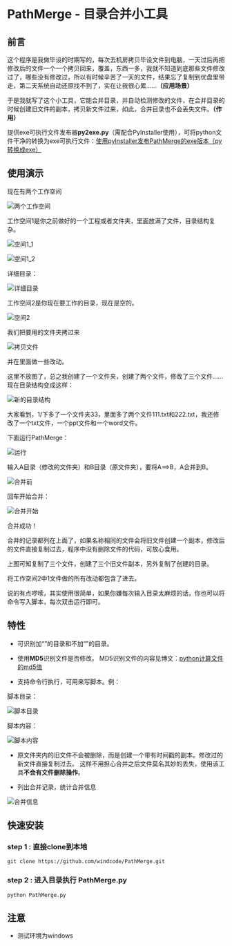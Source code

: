 # PathMerge - 目录合并小工具
## 前言
这个程序是我做毕设的时期写的，每次去机房拷贝毕设文件到电脑，一天过后再把修改后的文件一个一个拷贝回来，覆盖，东西一多，我就不知道到底那些文件修改过了，哪些没有修改过，所以有时候辛苦了一天的文件，结果忘了复制到优盘里带走，第二天系统自动还原找不到了，实在让我很心累……**（应用场景）**

于是我就写了这个小工具，它能合并目录，并自动检测修改的文件，在合并目录的时候创建旧文件的副本，拷贝新文件过来，如此，合并目录也不会丢失文件。**（作用）**

提供exe可执行文件发布器**py2exe.py**（需配合PyInstaller使用），可将python文件干净的转换为exe可执行文件：[使用pyInstaller发布PathMerge的exe版本（py转换成exe）](http://www.cnblogs.com/yym2013/p/5509263.html)

## 使用演示
现在有两个工作空间

![两个工作空间](./screenshots/1.png)

工作空间1是你之前做好的一个工程或者文件夹，里面放满了文件，目录结构复杂。

![空间1_1](./screenshots/2.png)

![空间1_2](./screenshots/3.png)

详细目录：

![详细目录](./screenshots/4.png)

工作空间2是你现在要工作的目录，现在是空的。

![空间2](./screenshots/5.png)

我们把要用的文件夹拷过来

![拷贝文件](./screenshots/6.png)

并在里面做一些改动。

这里不放图了，总之我创建了一个文件夹，创建了两个文件，修改了三个文件……现在目录结构变成这样：

![新的目录结构](./screenshots/7.png)

大家看到，1/下多了一个文件夹33，里面多了两个文件111.txt和222.txt，我还修改了一个txt文件，一个ppt文件和一个word文件。

下面运行PathMerge：

![运行](./screenshots/8.png)

输入A目录（修改的文件夹）和B目录（原文件夹），要将A==>B，A合并到B。

![合并前](./screenshots/9.png)

回车开始合并：

![合并开始](./screenshots/10.png)

合并成功！

合并的记录都列在上面了，如果名称相同的文件会将旧文件创建一个副本，修改后的文件直接复制过去，程序中没有删除文件的代码，可放心食用。

上图可知复制了三个文件，创建了三个旧文件副本，另外复制了创建的目录。

将工作空间2中1文件做的所有改动都包含了进去。

说的有点啰嗦，其实使用很简单，如果你嫌每次输入目录太麻烦的话，你也可以将命令写入脚本，每次双击运行即可。

## 特性
* 可识别加“”的目录和不加“”的目录。

* 使用**MD5**识别文件是否修改。
MD5识别文件的内容见博文：[python计算文件的md5值](http://www.cnblogs.com/yym2013/p/5482796.html)

* 支持命令行执行，可用来写脚本。例：

脚本目录：

![脚本目录](./screenshots/11.png)

脚本内容：

![脚本内容](./screenshots/12.png)

* 原文件夹内的旧文件不会被删除，而是创建一个带有时间戳的副本。修改过的新文件直接复制过去。
 这样不用担心合并之后文件莫名其妙的丢失，使用该工具**不会有文件删除操作**。

* 列出合并记录，统计合并信息

![合并信息](./screenshots/13.png)

## 快速安装

### step 1 : 直接clone到本地

```
git clone https://github.com/windcode/PathMerge.git
```

### step 2 : 进入目录执行 PathMerge.py

```
python PathMerge.py
```

## 注意
* 测试环境为windows
